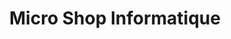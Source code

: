 ---
title: "Micro Shop Informatique"
url: /roquefort-les-pins/micro-shop-informatique/
shop: Computer
---